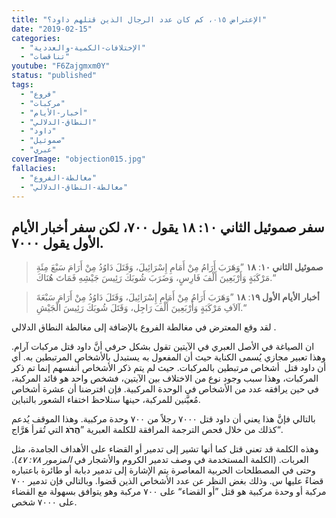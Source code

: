 ```yaml
---
title: "الإعتراض ٠١٥، كم كان عدد الرجال الذين قتلهم داود؟"
date: "2019-02-15"
categories: 
  - "الإختلافات-الكمية-والعددية"
  - "تناقضات"
youtube: "F6Zajgmxm0Y"
status: "published"
tags: 
  - "فروع"
  - "مركبات"
  - "أخبار-الأيام"
  - "النطاق-الدلالي"
  - "داود"
  - "صموئيل"
  - "عبري"
coverImage: "objection015.jpg"
fallacies: 
  - "مغالطة-الفروع"
  - "مغالطة-النطاق-الدلالي"
---
```


## **سفر صموئيل الثاني ١٠: ١٨ يقول ٧٠٠، لكن سفر أخبار الأيام الأول يقول ٧٠٠٠.**

> **صموئيل الثاني ١٠**: **١٨** ”وَهَرَبَ أَرَامُ مِنْ أَمَامِ إِسْرَائِيلَ، وَقَتَلَ دَاوُدُ مِنْ أَرَامَ سَبْعَ مِئَةِ مَرْكَبَةٍ وَأَرْبَعِينَ أَلْفَ فَارِسٍ، وَضَرَبَ شُوبَكَ رَئِيسَ جَيْشِهِ فَمَاتَ هُنَاكَ.“

> **أخبار الأيام الأول ١٩**: **١٨** ”وَهَرَبَ أَرَامُ مِنْ أَمَامِ إِسْرَائِيلَ، وَقَتَلَ دَاوُدُ مِنْ أَرَامَ سَبْعَةَ آلاَفِ مَرْكَبَةٍ وَأَرْبَعِينَ أَلْفَ رَاجِل، وَقَتَلَ شُوبَكَ رَئِيسَ الْجَيْشِ.“

لقد وقع المعترض في مغالطة الفروع بالإضافة إلى مغالطة النطاق الدلالي .

ان الصياغة في الأصل العبري في الآيتين تقول بشكل حرفي أنَّ داود قتل مركبات آرام. وهذا تعبير مجازي يُسمى الكناية حيث أن المفعول به يستبدل بالأشخاص المرتبطين به. أي أن داود قتل  أشخاص مرتبطين بالمركبات. حيث لم يتم ذكر الأشخاص أنفسهم إنما تم ذكر المركبات، وهذا سبب وجود نوع من الاختلاف بين الآيتين، فشخص واحد هو قائد المركبة، في حين يرافقه عدد من الأشخاص في الوحدة المركبية. فإن افترضنا أن عشرة أشخاص مُعيَّنين للمركبة، حينها سنلاحظ اختفاء الشعور بالتباين.

بالتالي فإنَّ هذا يعني أن داود قتل ٧٠٠٠ رجلاً من ٧٠٠ وحدة مركبية. وهذا الموقف يُدعم كذلك من خلال فحص الترجمة المرافقة للكلمة العبرية ”**הֲרֹג** التي تُقرأ هَرَّاج“.

وهذه الكلمة قد تعني قتل كما أنها تشير إلى تدمير أو القضاء على الأهداف الجامدة، مثل العربات. (الكلمة المستخدمة في وصف تدمير الكروم والأشجار في _المزمور ٧٨: ٤٧_). وحتى في المصطلحات الحربية المعاصرة يتم الإشارة إلى تدمير دبابة أو طائرة باعتباره قضاءً عليها س. وذلك بغض النظر عن عدد الأشخاص الذين قَضوا. وبالتالي فإن تدمير ٧٠٠ مركبة أو وحدة مركبية هو قتل ”أو القضاء“ على ٧٠٠ مركبة وهو يتوافق بسهولة مع القضاء على ٧٠٠٠ شخص.

